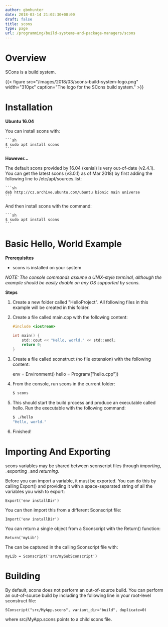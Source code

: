 ```yaml
---
author: gbmhunter
date: 2018-03-14 21:02:30+00:00
draft: false
title: scons
type: page
url: /programming/build-systems-and-package-managers/scons
---
```


# Overview

SCons is a build system.

{{< figure src="/images/2018/03/scons-build-system-logo.png" width="310px" caption="The logo for the SCons build system."  >}}

# Installation

**Ubuntu 16.04**

You can install scons with:

    ```sh
    $ sudo apt install scons
    ```

**However...**

The default scons provided by 16.04 (xenial) is very out-of-date (v2.4.1). You can get the latest scons (v3.0.1) as of Mar 2018) by first adding the following line to /etc/apt/sources.list:

    ```sh    
    deb http://cz.archive.ubuntu.com/ubuntu bionic main universe
    ```

And then install scons with the command:

    ```sh    
    $ sudo apt install scons
    ```

# Basic Hello, World Example

**Prerequisites**

* scons is installed on your system

_NOTE: The console commands assume a UNIX-style terminal, although the example should be easily doable on any OS supported by scons._

**Steps**

1. Create a new folder called "HelloProject". All following files in this example will be created in this folder.
2. Create a file called main.cpp with the following content:  

    ```c
    #include <iostream>
    
    int main() {
    	std::cout << "Hello, world." << std::endl;
    	return 0;
    }
    ```

3. Create a file called sconstruct (no file extension) with the following content:  

    
    env = Environment()
    hello = Program(["hello.cpp"])

4. From the console, run scons in the current folder:  

    ```sh    
    $ scons
    ```

5. This should start the build process and produce an executable called hello. Run the executable with the following command:  

    ```sh    
    $ ./hello
    "Hello, world."
    ```

6. Finished!

# Importing And Exporting

scons variables may be shared between sconscript files through _importing_, _exporting _and _returning_.

Before you can import a variable, it must be exported. You can do this by calling Export() and providing it with a space-separated string of all the variables you wish to export:
  
    Export('env installDir')

You can then import this from a different Sconscript file:
    
    Import('env installDir')

You can return a single object from a Sconscript with the Return() function:
    
    Return('myLib')

The can be captured in the calling Sconscript file with:
    
    myLib = Sconscript('src/mySubSconscript')

# Building

By default, scons does not perform an out-of-source build. You can perform an out-of-source build by including the following line in your root-level sconstruct file:
    
    SConscript("src/MyApp.scons", variant_dir="build", duplicate=0)

where src/MyApp.scons points to a child scons file.
